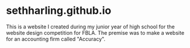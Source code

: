 # sethharling.github.io

This is a website I created during my junior year of high school for the website design competition for FBLA.
The premise was to make a website for an accounting firm called "Accuracy". 

